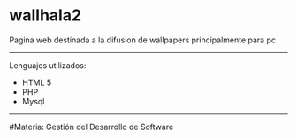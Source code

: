 # wallhala2
Pagina web destinada a la difusion de wallpapers principalmente para pc

************************
Lenguajes utilizados:

- HTML 5
- PHP
- Mysql

***********************

#Materia:
Gestión del Desarrollo de Software
